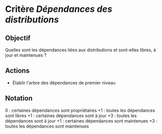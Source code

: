 # Critère *Dépendances des distributions*

## Objectif
Quelles sont les dépendances liées aux distributions et sont-elles libres, à jour et maintenues ?

## Actions
- Établir l'arbre des dépendances de premier niveau

## Notation
0 : certaines dépendances sont propriétaires 
+1 : toutes les dépendances sont libres 
+1 : certaines dépendances sont à jour 
+3 : toutes les dépendances sont à jour 
+1 : certaines dépendances sont maintenues
+3 : toutes les dépendances sont maintenues